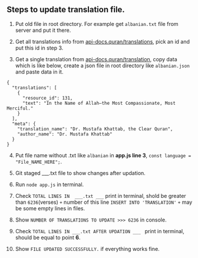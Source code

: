 ## Steps to update translation file.

1. Put old file in root directory. For example get ```albanian.txt``` file from server and put it there.

2. Get all translations info from [api-docs.quran/translations](https://api-docs.quran.com/docs/quran.com_versioned/translations), pick an id and put this id in step 3.

3. Get a single translation from [api-docs.quran/translation](https://api-docs.quran.com/docs/quran.com_versioned/translation), copy data which is like below, create a json file in root directory like ```albanian.json``` and paste data in it.
```
{
  "translations": [
    {
      "resource_id": 131,
      "text": "In the Name of Allah—the Most Compassionate, Most Merciful."
    }
  ],
  "meta": {
    "translation_name": "Dr. Mustafa Khattab, the Clear Quran",
    "author_name": "Dr. Mustafa Khattab"
  }
}
```

4. Put file name without .txt like ```albanian``` in **app.js line 3**, ```const language = "File_NAME_HERE";```.

5. Git staged ___.txt file to show changes after updation.

6. Run ```node app.js``` in terminal.

7. Check ```TOTAL LINES IN  ___.txt ___``` print in terminal, shold be greater than ```6236```(verses) ```+``` number of this line ```INSERT INTO 'TRANSLATION'``` ```+``` may be some empty lines in files.

8. Show ```NUMBER OF TRANSLATIONS TO UPDATE >>> 6236``` in console.

9. Check ```TOTAL LINES IN ___.txt AFTER UPDATION ___ ``` print in terminal, should be equal to point __6__.

10. Show ```FILE UPDATED SUCCESSFULLY.``` if everything works fine.
